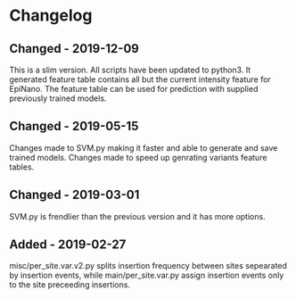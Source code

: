 # Changelog

## Changed - 2019-12-09
This is a slim version. All scripts have been updated to python3.
It generated feature table contains all but the current intensity feature for EpiNano.
The feature table can be used for prediction with supplied previously trained models. 

## Changed - 2019-05-15

Changes made to SVM.py making it faster and able to generate and save trained models.
Changes made to speed up genrating variants feature tables. 

## Changed - 2019-03-01
SVM.py is frendlier than the previous version and it has more options.


## Added - 2019-02-27

misc/per_site.var.v2.py  splits insertion frequency between sites sepearated by insertion events, while main/per_site.var.py assign insertion events only to the site preceeding insertions.


